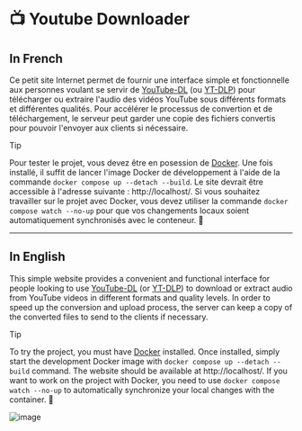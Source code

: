 # 📺 Youtube Downloader

## In French

Ce petit site Internet permet de fournir une interface simple et fonctionnelle aux personnes voulant se servir de [YouTube-DL](https://github.com/ytdl-org/youtube-dl) (ou [YT-DLP](https://github.com/yt-dlp/yt-dlp)) pour télécharger ou extraire l'audio des vidéos YouTube sous différents formats et différentes qualités. Pour accélérer le processus de convertion et de téléchargement, le serveur peut garder une copie des fichiers convertis pour pouvoir l'envoyer aux clients si nécessaire.

> [!TIP]
> Pour tester le projet, vous devez être en posession de [Docker](https://www.docker.com/). Une fois installé, il suffit de lancer l'image Docker de développement à l'aide de la commande `docker compose up --detach --build`. Le site devrait être accessible à l'adresse suivante : http://localhost/. Si vous souhaitez travailler sur le projet avec Docker, vous devez utiliser la commande `docker compose watch --no-up` pour que vos changements locaux soient automatiquement synchronisés avec le conteneur. 🐳

___

## In English

This simple website provides a convenient and functional interface for people looking to use [YouTube-DL](https://github.com/ytdl-org/youtube-dl) (or [YT-DLP](https://github.com/yt-dlp/yt-dlp)) to download or extract audio from YouTube videos in different formats and quality levels. In order to speed up the conversion and upload process, the server can keep a copy of the converted files to send to the clients if necessary.

> [!TIP]
> To try the project, you must have [Docker](https://www.docker.com/) installed. Once installed, simply start the development Docker image with `docker compose up --detach --build` command. The website should be available at http://localhost/. If you want to work on the project with Docker, you need to use `docker compose watch --no-up` to automatically synchronize your local changes with the container. 🐳

![image](https://user-images.githubusercontent.com/26360935/190904189-22ef0ab2-5f48-4b80-827d-2d44c0498453.png)